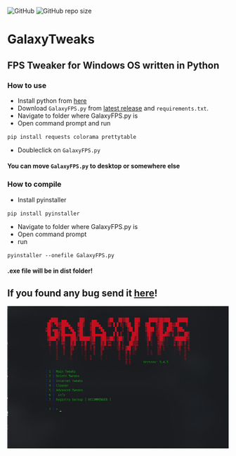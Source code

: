 ![GitHub](https://img.shields.io/github/license/RivioxGaming/GalaxyFPS) ![GitHub repo size](https://img.shields.io/github/repo-size/RivioxGaming/GalaxyFPS)

# GalaxyTweaks
## FPS Tweaker for Windows OS written in Python
### How to use
- Install python from [here](https://python.org)
- Download `GalaxyFPS.py` from [latest release](https://github.com/RivioxGaming/GalaxyFPS/releases/latest) and `requirements.txt`.
- Navigate to folder where GalaxyFPS.py is
- Open command prompt and run 
```
pip install requests colorama prettytable
```
- Doubleclick on `GalaxyFPS.py`
#### You can move `GalaxyFPS.py` to desktop or somewhere else
### How to compile
- Install pyinstaller
```
pip install pyinstaller 
```
- Navigate to folder where GalaxyFPS.py is
- Open command prompt
- run
```
pyinstaller --onefile GalaxyFPS.py
```
#### .exe file will be in dist folder!
## If you found any bug send it [here](https://discord.gg/XuhVNtyBYM)!
![image](/imgs/ui.png)
